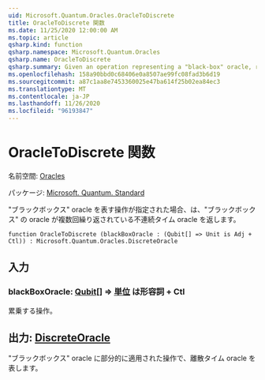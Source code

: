 ```yaml
---
uid: Microsoft.Quantum.Oracles.OracleToDiscrete
title: OracleToDiscrete 関数
ms.date: 11/25/2020 12:00:00 AM
ms.topic: article
qsharp.kind: function
qsharp.namespace: Microsoft.Quantum.Oracles
qsharp.name: OracleToDiscrete
qsharp.summary: Given an operation representing a "black-box" oracle, returns a discrete-time oracle which represents the "black-box" oracle repeated multiple times.
ms.openlocfilehash: 158a90bbd0c68406e0a8507ae99fc08fad3b6d19
ms.sourcegitcommit: a87c1aa8e7453360025e47ba614f25b02ea84ec3
ms.translationtype: MT
ms.contentlocale: ja-JP
ms.lasthandoff: 11/26/2020
ms.locfileid: "96193847"
---
```

# <a name="oracletodiscrete-function"></a>OracleToDiscrete 関数

名前空間: [Oracles](xref:Microsoft.Quantum.Oracles)

パッケージ: [Microsoft. Quantum. Standard](https://nuget.org/packages/Microsoft.Quantum.Standard)


"ブラックボックス" oracle を表す操作が指定された場合、は、"ブラックボックス" の oracle が複数回繰り返されている不連続タイム oracle を返します。

```qsharp
function OracleToDiscrete (blackBoxOracle : (Qubit[] => Unit is Adj + Ctl)) : Microsoft.Quantum.Oracles.DiscreteOracle
```


## <a name="input"></a>入力

### <a name="blackboxoracle--qubit--unit--is-adj--ctl"></a>blackBoxOracle: [Qubit](xref:microsoft.quantum.lang-ref.qubit)[] => [単位](xref:microsoft.quantum.lang-ref.unit)  は形容詞 + Ctl

累乗する操作。



## <a name="output--discreteoracle"></a>出力: [DiscreteOracle](xref:Microsoft.Quantum.Oracles.DiscreteOracle)

"ブラックボックス" oracle に部分的に適用された操作で、離散タイム oracle を表します。